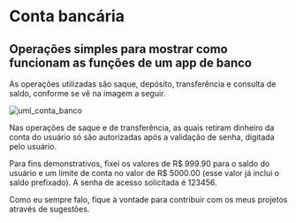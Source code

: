 # Conta bancária
## Operações simples para mostrar como funcionam as funções de um app de banco

As operações utilizadas são saque, depósito, transferência e consulta de saldo, conforme se vê na imagem a seguir.

![uml_conta_banco](https://user-images.githubusercontent.com/72031181/129639874-09410cb8-56f5-48f9-b3cc-088865b7b6eb.png)

Nas operações de saque e de transferência, as quais retiram dinheiro da conta do usuário só são autorizadas após a validação de senha, digitada pelo usuário.

Para fins demonstrativos, fixei os valores de R$ 999.90 para o saldo do usuário e um limite de conta no valor de R$ 5000.00 (esse valor já inclui o saldo prefixado). A senha de acesso solicitada é 123456.

Como eu sempre falo, fique à vontade para contribuir com os meus projetos através de sugestões.
